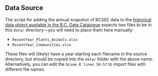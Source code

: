 ## Data Source

The script for adding the annual snapshot of BCSEE data to the [historical data object available in the B.C. Data Catalogue](https://catalogue.data.gov.bc.ca/dataset/d3651b8c-f560-48f7-a34e-26b0afc77d84) expects two files to be in this `data/` directory&mdash;you will need to place them here manually:

- `RecentYear_Plants_Animals.xlsx`
- `RecentYear_Communities.xlsx` 

These files will (likely) have a year starting each filename in the source directory, but should be copied into the `data/` folder with the above name. Alternatively, you can edit the `bcsee.R lines 56-57` to import files with different file names.

